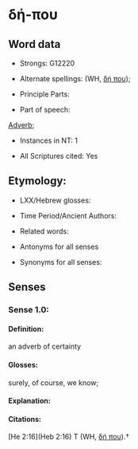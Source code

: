 # δή-που

<!-- Status: S2=NeedsFinalCheck -->
<!-- Lexica used for edits:   -->

## Word data

* Strongs: G12220

* Alternate spellings: (WH, [δή που]()); 

* Principle Parts: 


* Part of speech: 

[Adverb](http://ugg.readthedocs.io/en/latest/adverb.html); 

* Instances in NT: 1

* All Scriptures cited: Yes

## Etymology: 


* LXX/Hebrew glosses: 


* Time Period/Ancient Authors: 


* Related words: 

* Antonyms for all senses

* Synonyms for all senses: 


## Senses 


### Sense  1.0: 

#### Definition: 

an adverb of certainty

#### Glosses: 

surely, of course, we know; 

#### Explanation: 


#### Citations: 

 [He 2:16](Heb 2:16) T (WH, [δή που]()).†
